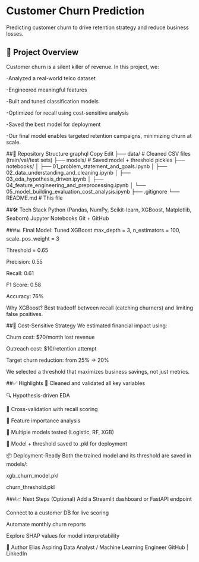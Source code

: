 # Customer Churn Prediction
Predicting customer churn to drive retention strategy and reduce business losses.



## 🚀 Project Overview
Customer churn is a silent killer of revenue. In this project, we:


-Analyzed a real-world telco dataset

-Engineered meaningful features

-Built and tuned classification models

-Optimized for recall using cost-sensitive analysis

-Saved the best model for deployment

-Our final model enables targeted retention campaigns, minimizing churn at scale.



##📂 Repository Structure
graphql
Copy
Edit
├── data/                          # Cleaned CSV files (train/val/test sets)
├── models/                        # Saved model + threshold pickles
├── notebooks/
│   ├── 01_problem_statement_and_goals.ipynb
│   ├── 02_data_understanding_and_cleaning.ipynb
│   ├── 03_eda_hypothesis_driven.ipynb
│   ├── 04_feature_engineering_and_preprocessing.ipynb
│   └── 05_model_building_evaluation_cost_analysis.ipynb
├── .gitignore
└── README.md                      # This file


##🛠️ Tech Stack
Python (Pandas, NumPy, Scikit-learn, XGBoost, Matplotlib, Seaborn)
Jupyter Notebooks
Git + GitHub



###📊 Final Model: Tuned XGBoost
max_depth = 3, n_estimators = 100, scale_pos_weight = 3

Threshold = 0.65

Precision: 0.55

Recall: 0.61

F1 Score: 0.58

Accuracy: 76%

Why XGBoost? Best tradeoff between recall (catching churners) and limiting false positives.



##💸 Cost-Sensitive Strategy
We estimated financial impact using:

Churn cost: $70/month lost revenue

Outreach cost: $10/retention attempt

Target churn reduction: from 25% → 20%

We selected a threshold that maximizes business savings, not just metrics.



##✅ Highlights
🧼 Cleaned and validated all key variables

🔍 Hypothesis-driven EDA

🔁 Cross-validation with recall scoring

🧠 Feature importance analysis

🧪 Multiple models tested (Logistic, RF, XGB)

💾 Model + threshold saved to .pkl for deployment

📦 Deployment-Ready
Both the trained model and its threshold are saved in models/:

xgb_churn_model.pkl

churn_threshold.pkl



###📈 Next Steps (Optional)
Add a Streamlit dashboard or FastAPI endpoint

Connect to a customer DB for live scoring

Automate monthly churn reports

Explore SHAP values for model interpretability



👤 Author
Elias
Aspiring Data Analyst / Machine Learning Engineer
GitHub | LinkedIn




